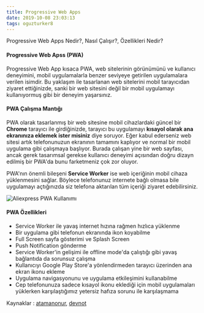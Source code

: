 ```yaml
---
title: Progressive Web Apps
date: 2019-10-08 23:03:13
tags: oguzturker8
---
```


Progressive Web Apps Nedir?, Nasıl Çalışır?, Özellikleri Nedir?

<!-- more -->

#### Progressive Web Apss (PWA)

Progressive Web App kısaca PWA, web sitelerinin görünümünü ve kullanıcı deneyimini, mobil uygulamalarla benzer seviyeye getirilen uygulamalara verilen isimdir. Bu yaklaşım ile tasarlanan web sitelerini mobil tarayıcıdan ziyaret ettiğinizde, sanki bir web sitesini değil bir mobil uygulamayı kullanıyormuş gibi bir deneyim yaşarsınız.

#### PWA Çalışma Mantığı

PWA olarak tasarlanmış bir web sitesine mobil cihazlardaki güncel bir **Chrome** tarayıcı ile girdiğinizde, tarayıcı bu uygulamayı **kısayol olarak ana ekranınıza eklemek ister misiniz** diye soruyor. Eğer kabul ederseniz web sitesi artık telefonunuzun ekranının tamamını kaplıyor ve normal bir mobil uygulama gibi çalışmaya başlıyor. Burada çalışan yine bir web sayfası, ancak gerek tasarımsal gerekse kullanıcı deneyimi açısından doğru dizayn edilmiş bir PWA'da bunu farketmeniz çok zor oluyor.

PWA'nın önemli bileşeni **Service Worker** ise web içeriğinin mobil cihaza yüklenmesini sağlar. Böylece telefonunuz internete bağlı olmasa bile uygulamayı açtığınızda siz telefona aktarılan tüm içeriği ziyaret edebilirsiniz.

![Aliexpress PWA Kullanımı](http://devnot.com/wp-content/uploads/2017/05/progressive-web-apps-1.png "Aliexpress PWA Kullanımı")

#### PWA Özellikleri

- Service Worker ile yavaş internet hızına rağmen hızlıca yüklenme
- Bir uygulama gibi telefonun ekranında ikon koyabilme
- Full Screen sayfa gösterimi ve Splash Screen
- Push Notification gönderme
- Service Worker'in gelişimi ile offline mode'da çalıştığı gibi yavaş bağlantıda da sorunsuz çalışma
- Kullanıcıyı Google Play Store'a yönlendirmeden tarayıcı üzerinden ana ekran ikonu ekleme
- Uygulama navigasyonunu ve uygulama etkileşimini kullanabilme
- Cep telefonunuza sadece kısayol ikonu eklediği için mobil uygulamaları yüklerken karşılaştığımız yetersiz hafıza sorunu ile karşılaşmama

Kaynaklar : [atamanonur](https://medium.com/@atamanonur/desktop-ve-mobil-web-in-geleceği-progressive-web-apps-379f3f4514a9), [devnot](http://devnot.com/2017/progressive-web-apps-pwa-nedir/)
